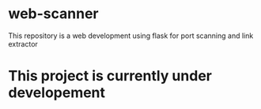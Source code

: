 # web-scanner
This repository is a web development using flask for port scanning and link extractor
# This project  is currently under developement
